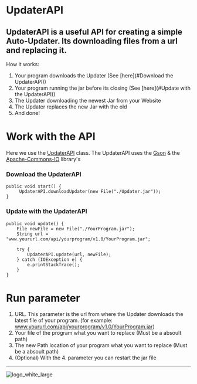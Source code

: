 # UpdaterAPI

UpdaterAPI is a useful API for creating a simple Auto-Updater. 
Its downloading files from a url and replacing it. 
---
How it works: 

1. Your program downloads the Updater (See [here](#Download the UpdaterAPI))
2. Your program running the jar before its closing (See [here](#Update with the UpdaterAPI))
3. The Updater downloading the newest Jar from your Website
4. The Updater replaces the new Jar with the old
5. And done!


# Work with the API

Here we use the [UpdaterAPI](https://github.com/ZeusSeinGrossopa/UpdaterAPI/blob/master/src/test/java/UpdaterAPI.java) class.
The UpdaterAPI uses the [Gson](https://github.com/google/gson) & the [Apache-Commons-IO](https://github.com/apache/commons-io) library's

### Download the UpdaterAPI 

```
public void start() {
     UpdaterAPI.downloadUpdater(new File("./Updater.jar"));
}

```

### Update with the UpdaterAPI 
```
public void update() {
    File newFile = new File("./YourProgram.jar");
    String url = "www.yoururl.com/api/yourprogram/v1.0/YourProgram.jar";

    try {
        UpdaterAPI.update(url, newFile);
    } catch (IOException e) {
        e.printStackTrace();
    }
}
```

# Run parameter 

1. URL. This parameter is the url from where the Updater downloads the latest file of your program. (for example: www.yoururl.com/api/yourprogram/v1.0/YourProgram.jar)
2. Your file of the program what you want to replace (Must be a absoult path)
3. The new Path location of your program what you want to replace (Must be a absoult path)
4. (Optional) With the 4. parameter you can restart the jar file


---

![logo_white_large](https://user-images.githubusercontent.com/80217114/157707596-ddf31272-8360-4356-8ed6-405ce45e536c.png)
